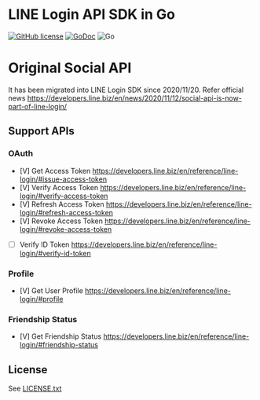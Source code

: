 LINE Login API SDK in Go
======================
[![GitHub license](https://img.shields.io/badge/license-APACHE2.0-red.svg)](https://raw.githubusercontent.com/kkdai/line-social-sdk-go/master/LICENSE)  [![GoDoc](https://godoc.org/github.com/kkdai/line-social-sdk-go?status.svg)](https://godoc.org/github.com/kkdai/line-social-sdk-go)
![Go](https://github.com/kkdai/line-social-sdk-go/workflows/Go/badge.svg)


Original Social API
======================
It has been migrated into LINE Login SDK since 2020/11/20. Refer official news https://developers.line.biz/en/news/2020/11/12/social-api-is-now-part-of-line-login/
 

Support APIs
---------------

### OAuth
- [V] Get Access Token https://developers.line.biz/en/reference/line-login/#issue-access-token
- [V] Verify Access Token https://developers.line.biz/en/reference/line-login/#verify-access-token
- [V] Refresh Access Token https://developers.line.biz/en/reference/line-login/#refresh-access-token
- [V] Revoke Access Token https://developers.line.biz/en/reference/line-login/#revoke-access-token
- [ ] Verify ID Token https://developers.line.biz/en/reference/line-login/#verify-id-token

### Profile
- [V] Get User Profile https://developers.line.biz/en/reference/line-login/#profile

### Friendship Status
- [V] Get Friendship Status https://developers.line.biz/en/reference/line-login/#friendship-status


License
---------------

See [LICENSE.txt](LICENSE.txt)
